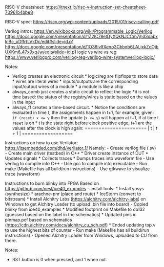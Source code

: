 
RISC-V cheatsheet:
https://itnext.io/risc-v-instruction-set-cheatsheet-70961b4bbe8

RISC-V spec:
https://riscv.org/wp-content/uploads/2015/01/riscv-calling.pdf

Verilog intros:
   https://en.wikibooks.org/wiki/Programmable_Logic/Verilog
   https://docs.google.com/presentation/d/1Z2lC78etDyXQkNJCCm7jh33dabxklBc_uDffrtLVkDc/edit#slide=id.p1
   https://docs.google.com/presentation/d/1O38ivIfXeno3Cbbqb6LALjxkZoOjbUXKm6_47x9xqJw/edit#slide=id.p1
   logic vs wire vs reg: https://www.verilogpro.com/verilog-reg-verilog-wire-systemverilog-logic/

Notes:
  - Verilog creates an electronic circuit
        * logic/reg are flipflops to store data
        * wires are literal wires
        * inputs/outputs are the corresponding input/output wires of a module
        * a module is like a chip
  - always_comb just creates a static circuit to reflect the logic
        *it is not time based: the status of the registry/wires is static based on the values in the input
  - always_ff creates a time-based circuit. 
        * Notice the conditions are evaluated in time t,
          the assignments happen in t+1, for example, given:
            `if (reset) x <= y`
          then the update (`x <= y`) will happen at t+1, if at time t 
          `reset` is on
        * t is the state right before clock positive edge, t+1 are the 
          values after the clock is high again:
                             ======================
                            |
                t           |        t + 1
                            |
          ==================

Instructions on how to use Verilator:
https://itsembedded.com/dhd/verilator_1/
    Namely:
    - Create verilog file (.sv)
    - Create main driver (testbed) in C++
        * Driver create instance of DUT
        * Updates signals
        * Collects traces
        * Dumps traces into waveform file
    - Use verilog to compile into C++
    - Use gcc to compile into executable
    - Run make (Makefile has all build/run instructions)
    - Use gtkwave to visualize trace (waveform)

Instructions to burn blinky into FPGA
Based on https://github.com/nesl/ice40_examples
    - Install tools:
        * Install yosys (synthesize)
        * arachne-pnr (place and route)
        * IceStorm (convert to bitstream)
        * Install Alchitry Labs (https://alchitry.com/alchitry-labs) on Windows 
          to get Alchitry Loader (to upload .bin file into board)
    - Copied blinky from ice40_examples
        * Modified footprint on Makefile to cb132 (guessed based on the label in the schematics)
        * Updated pins in pinmap.pcf based on schematics (https://cdn.alchitry.com/docs/alchitry_cu_sch.pdf)
        * Ended updating top.v to use the highest bits of counter
    - Run make (Makefile has all build/run instructions)
    - Opened Alchitry Loader from Windows, uploaded to CU from there.

Notes:
   - RST button is 0 when pressed, and 1 when not.